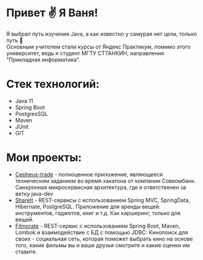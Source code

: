 # Привет :v: Я Ваня! 
Я выбрал путь изучения Java, а как известно у самурая нет цели, только путь 🥷  
  Основным учителем стали курсы от Яндекс Практикум, помимо этого университет, ведь я студент МГТУ СТТАНКИН, направления "Прикладная информатика".

# Стек технологий:
- Java 11
- Spring Boot
- PostgresSQL
- Maven
- JUnit
- GIT

# Мои проекты:
- [Cepheus-trade](https://github.com/kkrasilnikovv/java-shareit) - полноценное приложение, являющееся техническим заданием во время хакатона от
компании Совкомбанк. Синхронная микросервисная архитектура, где я ответственен за ветку java-dev
- [ShareIt](https://github.com/kkrasilnikovv/java-shareit) - REST-сервисы с использованием Spring MVC, SpringData, Hibernate, PostgreSQL. Приложение для аренды вещей: инструментов, гаджетов, книг и т.д. 
Как каршеринг, только для вещей. 
- [Filmorate](https://github.com/kkrasilnikovv/java-filmorate) - REST-сервис с использованием Spring Boot, Maven, Lombok и взаимодействие с БД с помощью JDBC: 
Кинопоиск для своих - социальная сеть, которая поможет выбрать кино на основе того, какие фильмы вы и ваши друзья смотрите и какие оценки им ставите. 
